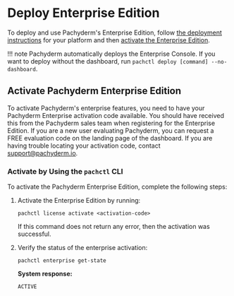 # Deploy Enterprise Edition

To deploy and use Pachyderm's Enterprise Edition, follow
[the deployment instructions](../deploy-manage/deploy/) for your platform
and then [activate the Enterprise Edition](#activate-pachyderm-enterprise-edition).


!!! note
    Pachyderm automatically deploys the Enterprise Console. If you want
    to deploy without the dashboard, run
    `pachctl deploy [command] --no-dashboard`.

## Activate Pachyderm Enterprise Edition

To activate Pachyderm's enterprise features, you need to have your Pachyderm Enterprise activation code
available. You should have received this from the Pachyderm sales team when
registering for the Enterprise Edition. If you are a new user evaluating Pachyderm,
you can request a FREE evaluation code on the landing page of the dashboard.
If you are having trouble locating your activation code, contact [support@pachyderm.io](mailto:support@pachyderm.io).

### Activate by Using the `pachctl` CLI

To activate the Pachyderm Enterprise Edition, complete the following steps:

1. Activate the Enterprise Edition by running:

   ```shell
   pachctl license activate <activation-code>
   ```

   If this command does not return any error, then the activation was
   successful.

1. Verify the status of the enterprise activation:

   ```shell
   pachctl enterprise get-state
   ```

   **System response:**

   ```shell
   ACTIVE
   ```


